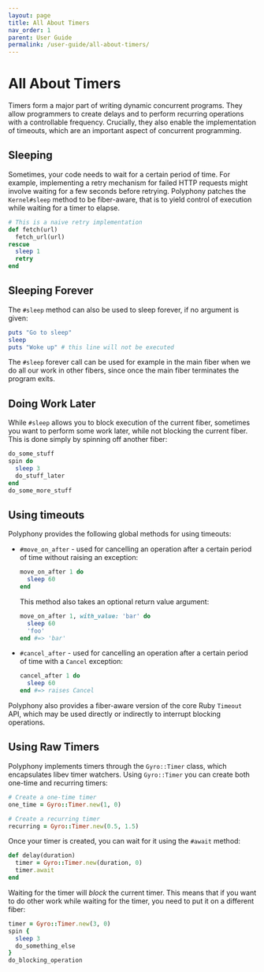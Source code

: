 ```yaml
---
layout: page
title: All About Timers
nav_order: 1
parent: User Guide
permalink: /user-guide/all-about-timers/
---
```

# All About Timers

Timers form a major part of writing dynamic concurrent programs. They allow
programmers to create delays and to perform recurring operations with a
controllable frequency. Crucially, they also enable the implementation of
timeouts, which are an important aspect of concurrent programming.

## Sleeping

Sometimes, your code needs to wait for a certain period of time. For example,
implementing a retry mechanism for failed HTTP requests might involve waiting
for a few seconds before retrying. Polyphony patches the `Kernel#sleep` method
to be fiber-aware, that is to yield control of execution while waiting for a
timer to elapse.

```ruby
# This is a naive retry implementation
def fetch(url)
  fetch_url(url)
rescue
  sleep 1
  retry
end
```

## Sleeping Forever

The `#sleep` method can also be used to sleep forever, if no argument is given:

```ruby
puts "Go to sleep"
sleep
puts "Woke up" # this line will not be executed
```

The `#sleep` forever call can be used for example in the main fiber when we do
all our work in other fibers, since once the main fiber terminates the program
exits.

## Doing Work Later

While `#sleep` allows you to block execution of the current fiber, sometimes you
want to perform some work later, while not blocking the current fiber. This is done simply by spinning off another fiber:

```ruby
do_some_stuff
spin do
  sleep 3
  do_stuff_later
end
do_some_more_stuff
```

## Using timeouts

Polyphony provides the following global methods for using timeouts:

- `#move_on_after` - used for cancelling an operation after a certain period of time without raising an exception:

  ```ruby
  move_on_after 1 do
    sleep 60
  end
  ```

  This method also takes an optional return value argument:

  ```ruby
  move_on_after 1, with_value: 'bar' do
    sleep 60
    'foo'
  end #=> 'bar'
  ```

- `#cancel_after` - used for cancelling an operation after a certain period of time with a `Cancel` exception:

  ```ruby
  cancel_after 1 do
    sleep 60
  end #=> raises Cancel
  ```

Polyphony also provides a fiber-aware version of the core Ruby `Timeout` API, which may be used directly or indirectly to interrupt blocking operations.

## Using Raw Timers

Polyphony implements timers through the `Gyro::Timer` class, which encapsulates
libev timer watchers. Using `Gyro::Timer` you can create both one-time and
recurring timers:

```ruby
# Create a one-time timer
one_time = Gyro::Timer.new(1, 0)

# Create a recurring timer
recurring = Gyro::Timer.new(0.5, 1.5)
```

Once your timer is created, you can wait for it using the `#await` method:

```ruby
def delay(duration)
  timer = Gyro::Timer.new(duration, 0)
  timer.await
end
```

Waiting for the timer will *block* the current timer. This means that if you
want to do other work while waiting for the timer, you need to put it on a
different fiber:

```ruby
timer = Gyro::Timer.new(3, 0)
spin {
  sleep 3
  do_something_else
}
do_blocking_operation
```

